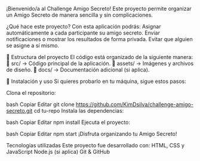 ¡Bienvenido/a al Challenge Amigo Secreto! 
Este proyecto permite organizar un Amigo Secreto de manera sencilla y sin complicaciones.

¿Qué hace este proyecto?
Con esta aplicación podrás:
 Asignar automáticamente a cada participante su amigo secreto.
Enviar notificaciones o mostrar los resultados de forma privada.
Evitar que alguien se asigne a sí mismo.

📂 Estructura del proyecto
El código está organizado de la siguiente manera:
📁 src/ → Código principal de la aplicación.
📁 assets/ → Imágenes y archivos de diseño.
📁 docs/ → Documentación adicional (si aplica).

🔧 Instalación y uso
Si quieres probarlo en tu máquina, sigue estos pasos:

Clona el repositorio:

bash
Copiar
Editar
git clone https://github.com/KimDsilva/challenge-amigo-secreto.git
cd tu-repo
Instala las dependencias:

bash
Copiar
Editar
npm install
Ejecuta el proyecto:

bash
Copiar
Editar
npm start
¡Disfruta organizando tu Amigo Secreto! 

Tecnologías utilizadas
Este proyecto fue desarrollado con:
HTML, CSS y JavaScript
Node.js (si aplica)
Git & GitHub
